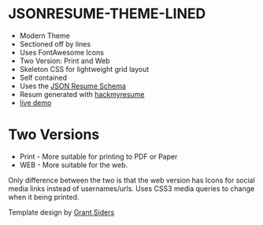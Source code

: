 # JSONRESUME-THEME-LINED
- Modern Theme
- Sectioned off by lines
- Uses FontAwesome Icons
- Two Version: Print and Web
- Skeleton CSS for lightweight grid layout
- Self contained
- Uses the [JSON Resume Schema](https://github.com/jsonresume/resume-schema)
- Resum generated with [hackmyresume](https://github.com/hacksalot/HackMyResume)
- [live demo](https://grantsiders.com/resume)
# Two Versions 
- Print - More suitable for printing to PDF or Paper 
- WEB - More suitable for the web.

Only difference between the two is that the web version has Icons for social media links instead of usernames/urls. Uses CSS3 media queries to change when it being printed.


Template design by [Grant Siders](http://grantsiders.com)

